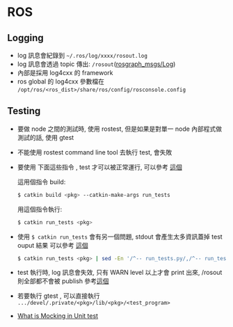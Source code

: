 # ROS 

## Logging 
- log 訊息會紀錄到 `~/.ros/log/xxxx/rosout.log`  
- log 訊息會透過 topic 傳出: `/rosout`([rosgraph_msgs/Log](http://docs.ros.org/en/api/rosgraph_msgs/html/msg/Log.html))
- 內部是採用 log4cxx 的 framework
- ros global 的 log4cxx 參數檔在 `/opt/ros/<ros_dist>/share/ros/config/rosconsole.config`

## Testing 
- 要做 node 之間的測試時, 使用 rostest, 但是如果是對單一 node 內部程式做測試的話, 使用 gtest
- 不能使用 rostest command line tool 去執行 test, 會失敗
- 要使用 下面這些指令  , test 才可以被正常運行, 可以參考 [這個](https://catkin-tools.readthedocs.io/en/latest/verbs/catkin_build.html#building-and-running-tests)

    這用個指令 build:

    ```bash
    $ catkin build <pkg> --catkin-make-args run_tests
    ```

    用這個指令執行:

    ```bash
    $ catkin run_tests <pkg>
    ```

- 使用 `$ catkin run_tests` 會有另一個問題, stdout 會產生太多資訊蓋掉 test ouput 結果 可以參考 [這個](https://github.com/catkin/catkin_tools/issues/405)

    ```bash
    $ catkin run_tests <pkg> | sed -En '/^-- run_tests.py/,/^-- run_tests.py/p'
    ```

- test 執行時, log 訊息會失效, 只有 WARN level 以上才會 print 出來, /rosout 則全部都不會被 publish 參考[這個](https://answers.ros.org/question/350204/do-rostest-test-nodes-publish-to-rosout/)
- 若要執行 gtest , 可以直接執行 `.../devel/.private/<pkg>/lib/<pkg>/<test_program>`
- [What is Mocking in Unit test](https://stackoverflow.com/questions/3622455/what-is-the-purpose-of-mock-objects)